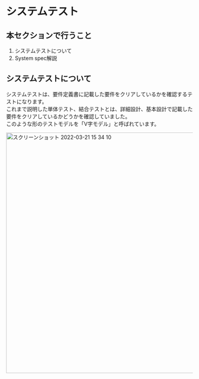 # システムテスト
## 本セクションで行うこと
1. システムテストについて
2. System spec解説


## システムテストについて

システムテストは、要件定義書に記載した要件をクリアしているかを確認するテストになります。  
これまで説明した単体テスト、結合テストとは、詳細設計、基本設計で記載した要件をクリアしているかどうかを確認していました。  
このような形のテストモデルを「V字モデル」と呼ばれています。

<img width="648" alt="スクリーンショット 2022-03-21 15 34 10" src="https://user-images.githubusercontent.com/52161269/159214576-b1c97d34-531e-42b1-a467-2461a0dc8bfe.png">



